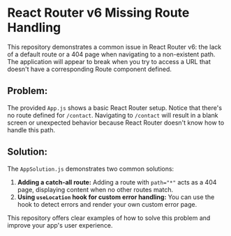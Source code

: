 # React Router v6 Missing Route Handling

This repository demonstrates a common issue in React Router v6: the lack of a default route or a 404 page when navigating to a non-existent path.  The application will appear to break when you try to access a URL that doesn't have a corresponding Route component defined.

## Problem:

The provided `App.js` shows a basic React Router setup. Notice that there's no route defined for `/contact`.  Navigating to `/contact` will result in a blank screen or unexpected behavior because React Router doesn't know how to handle this path.

## Solution:

The `AppSolution.js` demonstrates two common solutions:

1. **Adding a catch-all route:** Adding a route with `path="*"` acts as a 404 page, displaying content when no other routes match.
2. **Using `useLocation` hook for custom error handling:** You can use the hook to detect errors and render your own custom error page.

This repository offers clear examples of how to solve this problem and improve your app's user experience.